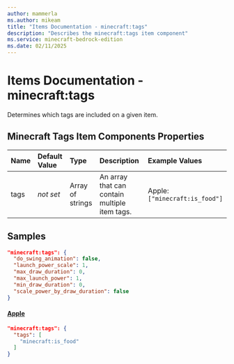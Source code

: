 ```yaml
---
author: mammerla
ms.author: mikeam
title: "Items Documentation - minecraft:tags"
description: "Describes the minecraft:tags item component"
ms.service: minecraft-bedrock-edition
ms.date: 02/11/2025 
---
```


# Items Documentation - minecraft:tags

Determines which tags are included on a given item.


## Minecraft Tags Item Components Properties

|Name       |Default Value |Type |Description |Example Values |
|:----------|:-------------|:----|:-----------|:------------- |
| tags | *not set* | Array of strings | An array that can contain multiple item tags. | Apple: `["minecraft:is_food"]` | 

## Samples


```json
"minecraft:tags": {
  "do_swing_animation": false,
  "launch_power_scale": 1,
  "max_draw_duration": 0,
  "max_launch_power": 1,
  "min_draw_duration": 0,
  "scale_power_by_draw_duration": false
}
```

#### [Apple](https://github.com/Mojang/bedrock-samples/tree/preview/behavior_pack/items/apple.json)


```json
"minecraft:tags": {
  "tags": [
    "minecraft:is_food"
  ]
}
```
